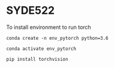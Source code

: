 # SYDE522

To install environment to run torch

```conda create -n env_pytorch python=3.6 ```

```conda activate env_pytorch```

```pip install torchvision ```

